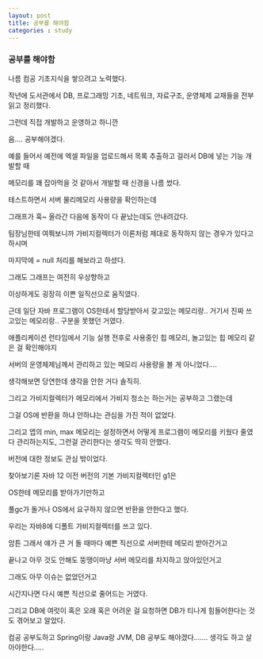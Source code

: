 ```yaml
---
layout: post
title: 공부를 해야함
categories : study
---
```


### 공부를 해야함

나름 컴공 기초지식을 쌓으려고 노력했다.

작년에 도서관에서 DB, 프로그래밍 기초, 네트워크, 자료구조, 운영체제 교재들을 전부 읽고 정리했다.

그런데 직접 개발하고 운영하고 하니깐

음.... 공부해야겠다.



예를 들어서 예전에 엑셀 파일을 업로드해서 목록 추출하고 걸러서 DB에 넣는 기능 개발할 때

메모리를 꽤 잡아먹을 것 같아서 개발할 때 신경을 나름 썼다.

테스트하면서 서버 물리메모리 사용량을 확인하는데

그래프가 훅~ 올라간 다음에 동작이 다 끝났는데도 안내려갔다.



팀장님한테 여쭤보니까 가비지컬렉터가 이론처럼 제대로 동작하지 않는 경우가 있다고 하시며

마지막에 = null 처리를 해보라고 하셨다.

그래도 그래프는 여전히 우상향하고

이상하게도 굉장히 이쁜 일직선으로 움직였다.

근데 일단 자바 프로그램이 OS한테서 할당받아서 갖고있는 메모리랑.. 거기서 진짜 쓰고있는 메모리랑.. 구분을 못했던 거였다.

애플리케이션 런타임에서 기능 실행 전후로 사용중인 힙 메모리, 놀고있는 힙 메모리 같은 걸 확인해야지

서버의 운영체제님께서 관리하고 있는 메모리 사용량을 볼 게 아니었다.... 

생각해보면 당연한데 생각을 안한 거다 솔직히.



그리고 가비지컬렉터가 메모리에서 가비지 청소는 하는거는 공부하고 그랬는데

그걸 OS에 반환을 하냐 안하냐는 관심을 가진 적이 없었다.

그리고 앱의 min, max 메모리는 설정하면서 어떻게 프로그램이 메모리를 키웠다 줄였다 관리하는지도, 그런걸 관리한다는 생각도 딱히 안했다.

버전에 대한 정보도 관심 밖이었다.

찾아보기론 자바 12 이전 버전의 기본 가비지컬렉터인 g1은 

OS한테 메모리를 받아가기만하고

풀gc가 돌거나 OS에서 요구하지 않으면 반환을 안한다고 했다.

우리는 자바8에 디폴트 가비지컬렉터를 쓰고 있다.

암튼 그래서 얘가 큰 거 돌 때마다 예쁜 직선으로 서버한테 메모리 받아간거고

끝나고 아무 것도 안해도 뚱땡이마냥 서버 메모리를 차지하고 앉아있던거고

그래도 아무 이슈는 없었던거고

시간지나면 다시 예쁜 직선으로 줄어드는 거였다.



그리고 DB에 여럿이 혹은 오래 혹은 어려운 걸 요청하면 DB가 티나게 힘들어한다는 것도 겪어보고 알았다.




컴공 공부도하고 Spring이랑 Java랑 JVM, DB 공부도 해야겠다....... 생각도 하고 살아야한다.....


